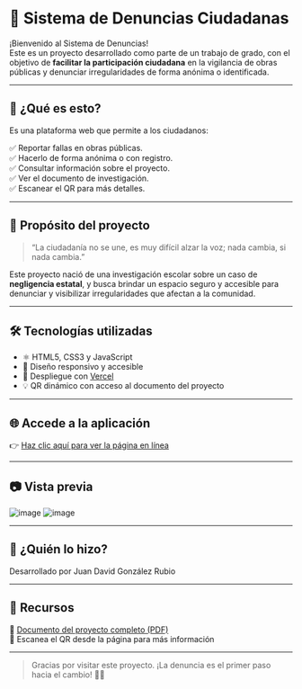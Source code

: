 # 🚨 Sistema de Denuncias Ciudadanas

¡Bienvenido al Sistema de Denuncias!  
Este es un proyecto desarrollado como parte de un trabajo de grado, con el objetivo de **facilitar la participación ciudadana** en la vigilancia de obras públicas y denunciar irregularidades de forma anónima o identificada.


---

## 📌 ¿Qué es esto?

Es una plataforma web que permite a los ciudadanos:

✅ Reportar fallas en obras públicas.  
✅ Hacerlo de forma anónima o con registro.  
✅ Consultar información sobre el proyecto.  
✅ Ver el documento de investigación.  
✅ Escanear el QR para más detalles.

---

## 🎯 Propósito del proyecto

> “La ciudadanía no se une, es muy difícil alzar la voz; nada cambia, si nada cambia.”

Este proyecto nació de una investigación escolar sobre un caso de **negligencia estatal**, y busca brindar un espacio seguro y accesible para denunciar y visibilizar irregularidades que afectan a la comunidad.

---

## 🛠️ Tecnologías utilizadas

- ⚛️ HTML5, CSS3 y JavaScript
- 🎨 Diseño responsivo y accesible
- 🚀 Despliegue con [Vercel](https://vercel.com/)
- 💡 QR dinámico con acceso al documento del proyecto

---

## 🌐 Accede a la aplicación

👉 [Haz clic aquí para ver la página en línea](https://pagina-web-proy-grado-gdagyxdk8.vercel.app)  

---

## 📷 Vista previa

![image](https://github.com/user-attachments/assets/17029177-1a80-46d1-98e4-90c1a321e2c1)
![image](https://github.com/user-attachments/assets/51992e0b-6d67-47b7-8228-f367236f43ac)


---

## 🧠 ¿Quién lo hizo?

Desarrollado por Juan David González Rubio

---

## 📎 Recursos

📄 [Documento del proyecto completo (PDF)](https://docs.google.com/document/d/1FZErYnjUGNztDgFjNB89reOBvcFAkCLuuIVEYBfQT2A/edit?tab=t.0)  
📲 Escanea el QR desde la página para más información

---

> Gracias por visitar este proyecto. ¡La denuncia es el primer paso hacia el cambio! ✊🏼
